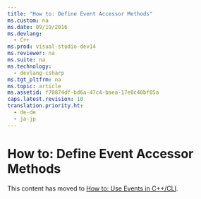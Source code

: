 ```yaml
---
title: "How to: Define Event Accessor Methods"
ms.custom: na
ms.date: 09/19/2016
ms.devlang: 
  - C++
ms.prod: visual-studio-dev14
ms.reviewer: na
ms.suite: na
ms.technology: 
  - devlang-csharp
ms.tgt_pltfrm: na
ms.topic: article
ms.assetid: f78874df-bd6a-47c4-baea-17e0c40bf05a
caps.latest.revision: 10
translation.priority.ht: 
  - de-de
  - ja-jp
---
```

# How to: Define Event Accessor Methods
This content has moved to [How to: Use Events in C++/CLI](../vs140/How-to--Use-Events-in-C---CLI.md).